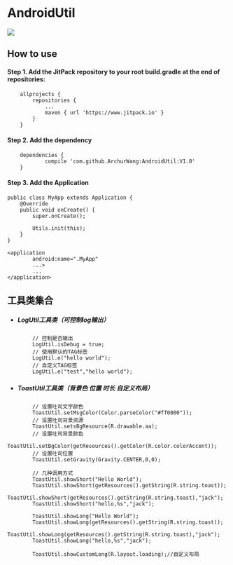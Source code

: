 # AndroidUtil
[![](https://www.jitpack.io/v/ArchurWang/AndroidUtil.svg)](https://www.jitpack.io/#ArchurWang/AndroidUtil)
## How to use
#### Step 1. Add the JitPack repository to your root build.gradle at the end of repositories:
```
	allprojects {
		repositories {
			...
			maven { url 'https://www.jitpack.io' }
		}
	}
```
#### Step 2. Add the dependency
```
	dependencies {
	        compile 'com.github.ArchurWang:AndroidUtil:V1.0'
	}

```
#### Step 3. Add the Application
```
public class MyApp extends Application {
    @Override
    public void onCreate() {
        super.onCreate();

        Utils.init(this);
    }
}

<application
        android:name=".MyApp"
        ...>
        ...
</application>
```
## 工具类集合
* ##### LogUtil工具类（可控制log输出）
```
        // 控制是否输出
        LogUtil.isDebug = true;
        // 使用默认的TAG标签
        LogUtil.e("hello world");
        // 自定义TAG标签
        LogUtil.e("test","hello world");
```
* ##### ToastUtil工具类（背景色 位置 时长 自定义布局）
```
        // 设置吐司文字颜色
        ToastUtil.setMsgColor(Color.parseColor("#ff0000"));
        // 设置吐司背景资源
        ToastUtil.setsBgResource(R.drawable.aa);
        // 设置吐司背景颜色
        ToastUtil.setBgColor(getResources().getColor(R.color.colorAccent));
        // 设置吐司位置
        ToastUtil.setGravity(Gravity.CENTER,0,0);

        // 几种调用方式
        ToastUtil.showShort("Hello World");
        ToastUtil.showShort(getResources().getString(R.string.toast));
        ToastUtil.showShort(getResources().getString(R.string.toast),"jack");
        ToastUtil.showShort("hello,%s","jack");

        ToastUtil.showLong("Hello World");
        ToastUtil.showLong(getResources().getString(R.string.toast));
        ToastUtil.showLong(getResources().getString(R.string.toast),"jack");
        ToastUtil.showLong("hello,%s","jack");

        ToastUtil.showCustomLong(R.layout.loading);//自定义布局
```

